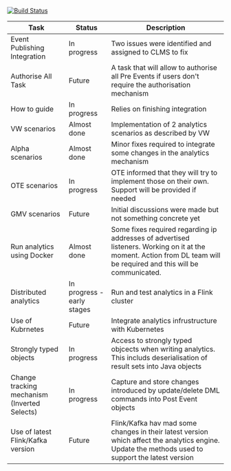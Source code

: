 [![Build Status](http://typhon.clmsuk.com:8080/buildStatus/icon?job=TyphonAnalytics)](http://typhon.clmsuk.com:8080/job/TyphonAnalytics/)


| Task | Status | Description |
| ---- | ------ | ----------- |
| Event Publishing Integration | In progress  | Two issues were identified and assigned to CLMS to fix |
| Authorise All Task  | Future  | A task that will allow to authorise all Pre Events if users don't require the authorisation mechanism |
| How to guide | In progress | Relies on finishing integration |
| VW scenarios | Almost done | Implementation of 2 analytics scenarios as described by VW |
| Alpha scenarios | Almost done | Minor fixes required to integrate some changes in the analytics mechanism |
| OTE scenarios | In progress | OTE informed that they will try to implement those on their own. Support will be provided if needed|
| GMV scenarios | Future | Initial discussions were made but not something concrete yet |
| Run analytics using Docker | Almost done | Some fixes required regarding ip addresses of advertised listeners. Working on it at the moment. Action from DL team will be required and this will be communicated. |
| Distributed analytics | In progress - early stages | Run and test analytics in a Flink cluster |
| Use of Kubrnetes | Future | Integrate analytics infrustructure with Kubernetes |
| Strongly typed objects | In progress | Access to strongly typed objcects when writing analytics. This includs deserialisation of result sets into Java objects |
| Change tracking mechanism (Inverted Selects) | In progress | Capture and store changes introduced by update/delete DML commands into Post Event objects |
| Use of latest Flink/Kafka version | Future | Flink/Kafka hav mad some changes in their latest version which affect the analytics engine. Update the methods used to support the latest version |

